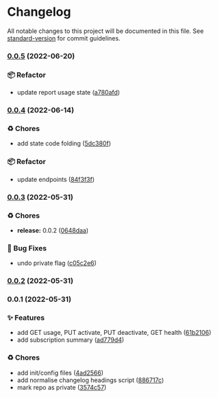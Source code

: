 # Changelog

All notable changes to this project will be documented in this file. See [standard-version](https://github.com/conventional-changelog/standard-version) for commit guidelines.

### [0.0.5](https://github.com/KL-Engineering/factory-subscriptions-api-client/branches/compare/v0.0.5%0Dv0.0.4) (2022-06-20)


### 📦 Refactor

* update report usage state ([a780afd](https://github.com/KL-Engineering/factory-subscriptions-api-client/commits/a780afd68bd244d0b7e71a2c53ff7a0325c64cfc))

### [0.0.4](https://github.com/KL-Engineering/factory-subscriptions-api-client/branches/compare/v0.0.4%0Dv0.0.3) (2022-06-14)


### ♻️ Chores

* add state code folding ([5dc380f](https://github.com/KL-Engineering/factory-subscriptions-api-client/commits/5dc380f592e023f47b6eb0aa5c15526704ef7df9))


### 📦 Refactor

* update endpoints ([84f3f3f](https://github.com/KL-Engineering/factory-subscriptions-api-client/commits/84f3f3fb9bae58d69bc9bdda5897b8742285afa9))

### [0.0.3](https://github.com/KL-Engineering/factory-subscriptions-api-client/branches/compare/v0.0.3%0Dv0.0.1) (2022-05-31)


### ♻️ Chores

* **release:** 0.0.2 ([0648daa](https://github.com/KL-Engineering/factory-subscriptions-api-client/commits/0648daa48f1e61d070bc8a8f612e880d9be2559c))


### 🐛 Bug Fixes

* undo private flag ([c05c2e6](https://github.com/KL-Engineering/factory-subscriptions-api-client/commits/c05c2e6b16985f43232627b9b369644d32080ac2))

### [0.0.2](https://github.com/KL-Engineering/factory-subscriptions-api-client/branches/compare/v0.0.2%0Dv0.0.1) (2022-05-31)

### 0.0.1 (2022-05-31)


### ✨ Features

* add GET usage, PUT activate, PUT deactivate, GET health ([61b2106](https://github.com/KL-Engineering/factory-subscriptions-api-client/commits/61b21068a10cd7c7964f7f29f2181eaa7166da6f))
* add subscription summary ([ad779d4](https://github.com/KL-Engineering/factory-subscriptions-api-client/commits/ad779d46db2febc5ca49ebaf957c0e62029b0f3e))


### ♻️ Chores

* add init/config files ([4ad2566](https://github.com/KL-Engineering/factory-subscriptions-api-client/commits/4ad2566e2fc9d666300a442e97220c2f2d0fd1b2))
* add normalise changelog headings script ([886717c](https://github.com/KL-Engineering/factory-subscriptions-api-client/commits/886717cd9fb625958bf304cebf04b95c4d82adb8))
* mark repo as private ([3574c57](https://github.com/KL-Engineering/factory-subscriptions-api-client/commits/3574c57201ba9ed6f60a3e436abd93bbd4a2d71e))
